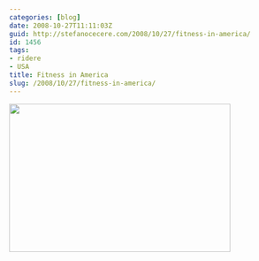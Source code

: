 ```yaml
---
categories: [blog]
date: 2008-10-27T11:11:03Z
guid: http://stefanocecere.com/2008/10/27/fitness-in-america/
id: 1456
tags:
- ridere
- USA
title: Fitness in America
slug: /2008/10/27/fitness-in-america/
---
```


[<img class="aligncenter size-full wp-image-1455" title="fitness_america" src="http://stefanocecere.com/wp-content/uploads/sites/3/2008/10/fitness_america.jpg" alt="" width="400" height="268" srcset="http://stefanocecere.com/wp-content/uploads/sites/3/2008/10/fitness_america.jpg 400w, http://stefanocecere.com/wp-content/uploads/sites/3/2008/10/fitness_america-300x201.jpg 300w" sizes="(max-width: 400px) 100vw, 400px" />](http://stefanocecere.com/wp-content/uploads/sites/3/2008/10/fitness_america.jpg)
